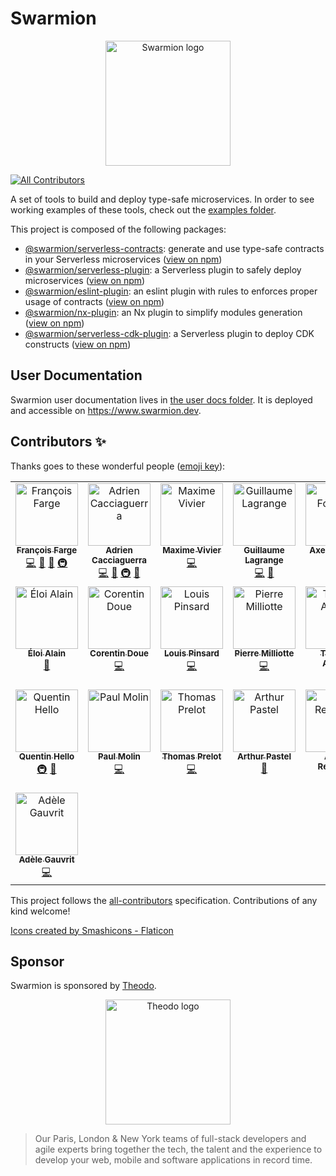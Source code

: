 # Swarmion

<p align="center">
  <img src="./user-docs/documentation/static/img/logo.svg" alt="Swarmion logo" width="200" height="200" />
</p>

<!-- ALL-CONTRIBUTORS-BADGE:START - Do not remove or modify this section -->
[![All Contributors](https://img.shields.io/badge/all_contributors-22-orange.svg?style=flat-square)](#contributors-)
<!-- ALL-CONTRIBUTORS-BADGE:END -->

A set of tools to build and deploy type-safe microservices. In order to see working examples of these tools, check out the [examples folder](https://github.com/swarmion/swarmion/tree/main/examples).

This project is composed of the following packages:

- [@swarmion/serverless-contracts](./packages/serverless-contracts): generate and use type-safe contracts in your Serverless microservices ([view on npm](https://www.npmjs.com/package/@swarmion/serverless-contracts))
- [@swarmion/serverless-plugin](./packages/serverless-contracts-plugin): a Serverless plugin to safely deploy microservices ([view on npm](https://www.npmjs.com/package/@swarmion/serverless-plugin))
- [@swarmion/eslint-plugin](./packages/eslint-plugin): an eslint plugin with rules to enforces proper usage of contracts ([view on npm](https://www.npmjs.com/package/@swarmion/eslint-plugin))
- [@swarmion/nx-plugin](./packages/nx-plugin): an Nx plugin to simplify modules generation ([view on npm](https://www.npmjs.com/package/@swarmion/nx-plugin))
- [@swarmion/serverless-cdk-plugin](./packages/serverless-cdk-plugin): a Serverless plugin to deploy CDK constructs ([view on npm](https://www.npmjs.com/package/@swarmion/serverless-cdk-plugin))

## User Documentation

Swarmion user documentation lives in [the user docs folder](./user-docs/documentation/README.md). It is deployed and accessible on https://www.swarmion.dev.

## Contributors ✨

Thanks goes to these wonderful people ([emoji key](https://allcontributors.org/docs/en/emoji-key)):

<!-- ALL-CONTRIBUTORS-LIST:START - Do not remove or modify this section -->
<!-- prettier-ignore-start -->
<!-- markdownlint-disable -->
<table>
  <tbody>
    <tr>
      <td align="center" valign="top" width="14.28%"><a href="https://github.com/fargito"><img src="https://avatars.githubusercontent.com/u/29537204?v=4?s=100" width="100px;" alt="François Farge"/><br /><sub><b>François Farge</b></sub></a><br /><a href="https://github.com/swarmion/swarmion/commits?author=fargito" title="Code">💻</a> <a href="#ideas-fargito" title="Ideas, Planning, & Feedback">🤔</a> <a href="https://github.com/swarmion/swarmion/commits?author=fargito" title="Documentation">📖</a> <a href="#infra-fargito" title="Infrastructure (Hosting, Build-Tools, etc)">🚇</a></td>
      <td align="center" valign="top" width="14.28%"><a href="https://github.com/adriencaccia"><img src="https://avatars.githubusercontent.com/u/19605940?v=4?s=100" width="100px;" alt="Adrien Cacciaguerra"/><br /><sub><b>Adrien Cacciaguerra</b></sub></a><br /><a href="https://github.com/swarmion/swarmion/commits?author=adriencaccia" title="Code">💻</a> <a href="#ideas-adriencaccia" title="Ideas, Planning, & Feedback">🤔</a> <a href="#infra-adriencaccia" title="Infrastructure (Hosting, Build-Tools, etc)">🚇</a> <a href="https://github.com/swarmion/swarmion/commits?author=adriencaccia" title="Documentation">📖</a></td>
      <td align="center" valign="top" width="14.28%"><a href="https://github.com/MaximeVivier"><img src="https://avatars.githubusercontent.com/u/55386175?v=4?s=100" width="100px;" alt="Maxime Vivier"/><br /><sub><b>Maxime Vivier</b></sub></a><br /><a href="https://github.com/swarmion/swarmion/commits?author=MaximeVivier" title="Code">💻</a></td>
      <td align="center" valign="top" width="14.28%"><a href="https://github.com/GuillaumeLagrange"><img src="https://avatars.githubusercontent.com/u/19265358?v=4?s=100" width="100px;" alt="Guillaume Lagrange"/><br /><sub><b>Guillaume Lagrange</b></sub></a><br /><a href="https://github.com/swarmion/swarmion/commits?author=GuillaumeLagrange" title="Code">💻</a> <a href="https://github.com/swarmion/swarmion/commits?author=GuillaumeLagrange" title="Documentation">📖</a></td>
      <td align="center" valign="top" width="14.28%"><a href="https://github.com/Sc0ra"><img src="https://avatars.githubusercontent.com/u/25872509?v=4?s=100" width="100px;" alt="Axel Fournier"/><br /><sub><b>Axel Fournier</b></sub></a><br /><a href="https://github.com/swarmion/swarmion/commits?author=Sc0ra" title="Code">💻</a> <a href="https://github.com/swarmion/swarmion/commits?author=Sc0ra" title="Documentation">📖</a></td>
      <td align="center" valign="top" width="14.28%"><a href="https://github.com/guillaumeduboc"><img src="https://avatars.githubusercontent.com/u/33599414?v=4?s=100" width="100px;" alt="guillaumeduboc"/><br /><sub><b>guillaumeduboc</b></sub></a><br /><a href="https://github.com/swarmion/swarmion/commits?author=guillaumeduboc" title="Code">💻</a> <a href="https://github.com/swarmion/swarmion/commits?author=guillaumeduboc" title="Documentation">📖</a></td>
      <td align="center" valign="top" width="14.28%"><a href="https://github.com/Eikix"><img src="https://avatars.githubusercontent.com/u/66871571?v=4?s=100" width="100px;" alt="Elias Tazartes"/><br /><sub><b>Elias Tazartes</b></sub></a><br /><a href="https://github.com/swarmion/swarmion/commits?author=Eikix" title="Code">💻</a></td>
    </tr>
    <tr>
      <td align="center" valign="top" width="14.28%"><a href="https://github.com/ealain"><img src="https://avatars.githubusercontent.com/u/19293102?v=4?s=100" width="100px;" alt="Éloi Alain"/><br /><sub><b>Éloi Alain</b></sub></a><br /><a href="https://github.com/swarmion/swarmion/commits?author=ealain" title="Documentation">📖</a></td>
      <td align="center" valign="top" width="14.28%"><a href="https://corentindoue.github.io"><img src="https://avatars.githubusercontent.com/u/31917261?v=4?s=100" width="100px;" alt="Corentin Doue"/><br /><sub><b>Corentin Doue</b></sub></a><br /><a href="https://github.com/swarmion/swarmion/commits?author=CorentinDoue" title="Code">💻</a></td>
      <td align="center" valign="top" width="14.28%"><a href="https://github.com/LouisPinsard"><img src="https://avatars.githubusercontent.com/u/30240360?v=4?s=100" width="100px;" alt="Louis Pinsard"/><br /><sub><b>Louis Pinsard</b></sub></a><br /><a href="https://github.com/swarmion/swarmion/commits?author=LouisPinsard" title="Code">💻</a></td>
      <td align="center" valign="top" width="14.28%"><a href="https://github.com/pmilliotte"><img src="https://avatars.githubusercontent.com/u/39985796?v=4?s=100" width="100px;" alt="Pierre Milliotte"/><br /><sub><b>Pierre Milliotte</b></sub></a><br /><a href="https://github.com/swarmion/swarmion/commits?author=pmilliotte" title="Code">💻</a></td>
      <td align="center" valign="top" width="14.28%"><a href="https://github.com/ThomasAribart"><img src="https://avatars.githubusercontent.com/u/38014240?v=4?s=100" width="100px;" alt="Thomas Aribart"/><br /><sub><b>Thomas Aribart</b></sub></a><br /><a href="https://github.com/swarmion/swarmion/commits?author=ThomasAribart" title="Documentation">📖</a></td>
      <td align="center" valign="top" width="14.28%"><a href="https://github.com/charlesgery"><img src="https://avatars.githubusercontent.com/u/46850903?v=4?s=100" width="100px;" alt="Charles Géry"/><br /><sub><b>Charles Géry</b></sub></a><br /><a href="https://github.com/swarmion/swarmion/commits?author=charlesgery" title="Code">💻</a></td>
      <td align="center" valign="top" width="14.28%"><a href="https://github.com/StanHannebelle"><img src="https://avatars.githubusercontent.com/u/45121661?v=4?s=100" width="100px;" alt="Stan Hannebelle"/><br /><sub><b>Stan Hannebelle</b></sub></a><br /><a href="https://github.com/swarmion/swarmion/commits?author=StanHannebelle" title="Code">💻</a></td>
    </tr>
    <tr>
      <td align="center" valign="top" width="14.28%"><a href="https://github.com/qhello"><img src="https://avatars.githubusercontent.com/u/9997584?v=4?s=100" width="100px;" alt="Quentin Hello"/><br /><sub><b>Quentin Hello</b></sub></a><br /><a href="#infra-qhello" title="Infrastructure (Hosting, Build-Tools, etc)">🚇</a> <a href="https://github.com/swarmion/swarmion/commits?author=qhello" title="Documentation">📖</a></td>
      <td align="center" valign="top" width="14.28%"><a href="https://github.com/Paulmolin"><img src="https://avatars.githubusercontent.com/u/5166068?v=4?s=100" width="100px;" alt="Paul Molin"/><br /><sub><b>Paul Molin</b></sub></a><br /><a href="https://github.com/swarmion/swarmion/commits?author=Paulmolin" title="Code">💻</a></td>
      <td align="center" valign="top" width="14.28%"><a href="https://github.com/Thomasprelot"><img src="https://avatars.githubusercontent.com/u/56639487?v=4?s=100" width="100px;" alt="Thomas Prelot"/><br /><sub><b>Thomas Prelot</b></sub></a><br /><a href="https://github.com/swarmion/swarmion/commits?author=Thomasprelot" title="Code">💻</a></td>
      <td align="center" valign="top" width="14.28%"><a href="https://github.com/art049"><img src="https://avatars.githubusercontent.com/u/15641577?v=4?s=100" width="100px;" alt="Arthur Pastel"/><br /><sub><b>Arthur Pastel</b></sub></a><br /><a href="https://github.com/swarmion/swarmion/commits?author=art049" title="Documentation">📖</a></td>
      <td align="center" valign="top" width="14.28%"><a href="https://github.com/Yoctoboy"><img src="https://avatars.githubusercontent.com/u/16920060?v=4?s=100" width="100px;" alt="Alexis Reymann"/><br /><sub><b>Alexis Reymann</b></sub></a><br /><a href="https://github.com/swarmion/swarmion/commits?author=Yoctoboy" title="Documentation">📖</a> <a href="https://github.com/swarmion/swarmion/commits?author=Yoctoboy" title="Code">💻</a></td>
      <td align="center" valign="top" width="14.28%"><a href="https://github.com/bchangal"><img src="https://avatars.githubusercontent.com/u/10755384?v=4?s=100" width="100px;" alt="Carton"/><br /><sub><b>Carton</b></sub></a><br /><a href="https://github.com/swarmion/swarmion/commits?author=bchangal" title="Code">💻</a></td>
      <td align="center" valign="top" width="14.28%"><a href="https://www.linkedin.com/in/pchol22/"><img src="https://avatars.githubusercontent.com/u/67265207?v=4?s=100" width="100px;" alt="Pierre Chollet"/><br /><sub><b>Pierre Chollet</b></sub></a><br /><a href="https://github.com/swarmion/swarmion/commits?author=PChol22" title="Code">💻</a></td>
    </tr>
    <tr>
      <td align="center" valign="top" width="14.28%"><a href="https://github.com/adelego"><img src="https://avatars.githubusercontent.com/u/28386375?v=4?s=100" width="100px;" alt="Adèle Gauvrit"/><br /><sub><b>Adèle Gauvrit</b></sub></a><br /><a href="https://github.com/swarmion/swarmion/commits?author=adelego" title="Code">💻</a></td>
    </tr>
  </tbody>
</table>

<!-- markdownlint-restore -->
<!-- prettier-ignore-end -->

<!-- ALL-CONTRIBUTORS-LIST:END -->

This project follows the [all-contributors](https://github.com/all-contributors/all-contributors) specification. Contributions of any kind welcome!

<a href="https://www.flaticon.com/" title="icons">Icons created by Smashicons - Flaticon</a>

## Sponsor

Swarmion is sponsored by [Theodo](https://www.theodo.fr/).

<div align="center">
  <a href="https://www.theodo.fr/" />
    <img alt="Theodo logo" src="https://cdn2.hubspot.net/hub/2383597/hubfs/Website/Logos/Logo_Theodo_cropped.svg" width="200"/>
  </a>
</div>

> Our Paris, London & New York teams of full-stack developers and agile experts bring together the tech, the talent and the experience to develop your web, mobile and software applications in record time.
